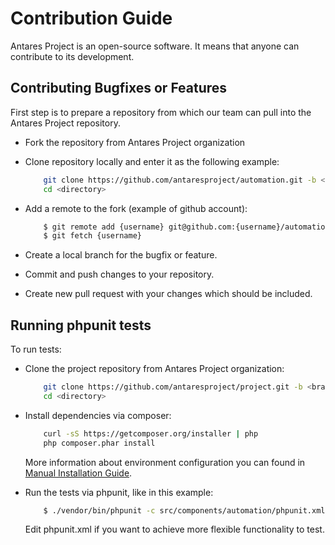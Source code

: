 # Contribution Guide

Antares Project is an open-source software. It means that anyone can contribute to its development.

## Contributing Bugfixes or Features

First step is to prepare a repository from which our team can pull into the Antares Project repository. 

* Fork the repository from Antares Project organization

* Clone repository locally and enter it as the following example:
    ```bash
        git clone https://github.com/antaresproject/automation.git -b <branch> <directory>
        cd <directory>
    ```
* Add a remote to the fork (example of github account):
    ```bash
        $ git remote add {username} git@github.com:{username}/automation.git
        $ git fetch {username}
    ```
* Create a local branch for the bugfix or feature.
* Commit and push changes to your repository.
* Create new pull request with your changes which should be included.

## Running phpunit tests

To run tests:
* Clone the project repository from Antares Project organization:
    ```bash
        git clone https://github.com/antaresproject/project.git -b <branch> <directory>
        cd <directory>
    ```
* Install dependencies via composer:
    ```bash
        curl -sS https://getcomposer.org/installer | php
        php composer.phar install
    ```
   More information about environment configuration you can found in [Manual Installation Guide](../installation/installation_manual.md).

* Run the tests via phpunit, like in this example:

    ```bash
        $ ./vendor/bin/phpunit -c src/components/automation/phpunit.xml
    ```    
  Edit phpunit.xml if you want to achieve more flexible functionality to test.

 
 
 